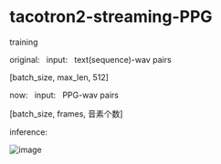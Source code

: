 # tacotron2-streaming-PPG

training  

original: &nbsp; input: &nbsp; text(sequence)-wav pairs
   
   [batch_size, max_len, 512]
   
now: &nbsp; input: &nbsp; PPG-wav pairs

   [batch_size, frames, 音素个数]

inference:

![image](https://github.com/Anti-Entrophic/tacotron2-streaming-PPG/blob/main/IMG/infer.jpg)
